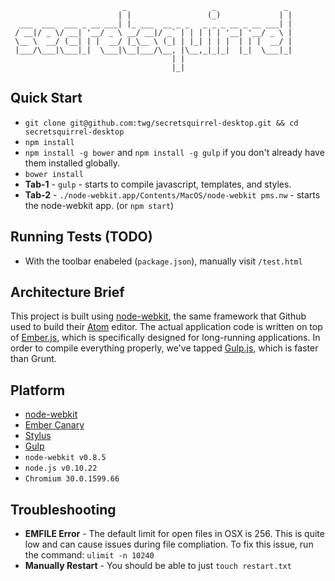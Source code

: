 ```
                         _                   _               _ 
                        | |                 (_)             | |
  ___  ___  ___ _ __ ___| |_ ___  __ _ _   _ _ _ __ _ __ ___| |
 / __|/ _ \/ __| '__/ _ \ __/ __|/ _` | | | | | '__| '__/ _ \ |
 \__ \  __/ (__| | |  __/ |_\__ \ (_| | |_| | | |  | | |  __/ |
 |___/\___|\___|_|  \___|\__|___/\__, |\__,_|_|_|  |_|  \___|_|
                                    | |                        
                                    |_|                        
```

## Quick Start

* `git clone git@github.com:twg/secretsquirrel-desktop.git && cd secretsquirrel-desktop`
* `npm install`
* `npm install -g bower` and `npm install -g gulp` if you don't already have
  them installed globally.
* `bower install`
* **Tab-1** - `gulp` - starts to compile javascript, templates, and styles.
* **Tab-2** - `./node-webkit.app/Contents/MacOS/node-webkit pms.nw` - starts the node-webkit app. (or `npm start`)

## Running Tests (TODO)

* With the toolbar enabeled (`package.json`), manually visit `/test.html`

## Architecture Brief

This project is built using [node-webkit](https://github.com/rogerwang/node-webkit), the same framework that Github used to build their [Atom](http://atom.io) editor. The actual application code is written on top of [Ember.js](http://emberjs.com), which is specifically designed for long-running applications. In order to compile everything properly, we've tapped [Gulp.js](http://gulpjs.com), which is faster than Grunt.

## Platform

* [node-webkit](https://github.com/rogerwang/node-webkit)
* [Ember Canary](http://emberjs.com/builds/)
* [Stylus](http://learnboost.github.io/stylus/)
* [Gulp](http://gulpjs.com/)
* `node-webkit v0.8.5`
* `node.js v0.10.22`
* `Chromium 30.0.1599.66`

## Troubleshooting

* **EMFILE Error** - The default limit for open files in OSX is 256. This is quite low and can cause issues during file compliation. To fix this issue, run the command: `ulimit -n 10240`
* **Manually Restart** - You should be able to just `touch restart.txt`